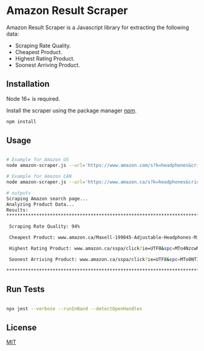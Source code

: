# Amazon Result Scraper

Amazon Result Scraper is a Javascript library for extracting the following data:

- Scraping Rate Quality.
- Cheapest Product.
- Highest Rating Product.
- Soonest Arriving Product.

## Installation

Node 16+ is required.

Install the scraper using the package manager [npm](https://nodejs.org/en/download/).

```bash
npm install
```

## Usage

```bash

# Example for Amazon US
node amazon-scraper.js --url='https://www.amazon.com/s?k=headphones&crid=VS7GDL0WY0ZR&sprefix=headphones%2Caps%2C522&ref=nb_sb_noss_2'

# Example for Amazon CAN
node amazon-scraper.js --url='https://www.amazon.ca/s?k=headphones&crid=RTA3XZQLNO7X&sprefix=head%2Caps%2C111&ref=nb_sb_ss_ts-doa-p_1_4'

# outputs
Scraping Amazon search page...
Analyzing Product Data...
Results:
*********************************************************************************************************

 Scraping Rate Quality: 94%

 Cheapest Product: www.amazon.ca/Maxell-199845-Adjustable-Headphones-Microphone/dp/B09JT2ZL8C/ref=sr_1_33?crid=RTA3XZQLNO7X&keywords=headphones&qid=1694196257&sprefix=head%2Caps%2C111&sr=8-33

 Highest Rating Product: www.amazon.ca/sspa/click?ie=UTF8&spc=MTo4NzcwMDEzNjE2MDU2MTU6MTY5NDE5NjI1NzpzcF9zZWFyY2hfdGhlbWF0aWM6MzAwMDQyMDE2NTc3NzAyOjo0Ojo&url=%2FBluetooth-Headphones-Cancelling-Waterproof-Earphones%2Fdp%2FB0CC5QW1X2%2Fref%3Dsxin_17_pa_sp_search_thematic_sspa%3Fcontent-id%3Damzn1.sym.fff4d389-5f12-4a3d-bbdb-de5278b37977%253Aamzn1.sym.fff4d389-5f12-4a3d-bbdb-de5278b37977%26crid%3DRTA3XZQLNO7X%26cv_ct_cx%3Dheadphones%26keywords%3Dheadphones%26pd_rd_i%3DB0CC5QW1X2%26pd_rd_r%3D73dc2840-74d4-4e49-badd-efd80f0ee09a%26pd_rd_w%3DtmsfG%26pd_rd_wg%3D1XP5D%26pf_rd_p%3Dfff4d389-5f12-4a3d-bbdb-de5278b37977%26pf_rd_r%3DXJGFH8FFQ5BS3DPPN6XF%26qid%3D1694196257%26sbo%3DRZvfv%252F%252FHxDF%252BO5021pAnSA%253D%253D%26sprefix%3Dhead%252Caps%252C111%26sr%3D1-5-acb80629-ce74-4cc5-9423-11e8801573fb-spons%26sp_csd%3Dd2lkZ2V0TmFtZT1zcF9zZWFyY2hfdGhlbWF0aWM%26psc%3D1

 Soonest Arriving Product: www.amazon.ca/sspa/click?ie=UTF8&spc=MTo0NTIzODgxODYxMTM1NjE1OjE2OTQxOTYyNTc6c3BfYXRmOjMwMDAyNzM4MjE5NTIwMjo6MDo6&url=%2Fsoundcore-Cancelling-Headphones-Bluetooth-Transparency%2Fdp%2FB0C3HCD34R%2Fref%3Dsr_1_2_sspa%3Fcrid%3DRTA3XZQLNO7X%26keywords%3Dheadphones%26qid%3D1694196257%26sprefix%3Dhead%252Caps%252C111%26sr%3D8-2-spons%26sp_csd%3Dd2lkZ2V0TmFtZT1zcF9hdGY%26psc%3D1

*********************************************************************************************************
```

## Run Tests

```bash

npx jest --verbose --runInBand --detectOpenHandles

```

## License

[MIT](https://choosealicense.com/licenses/mit/)
